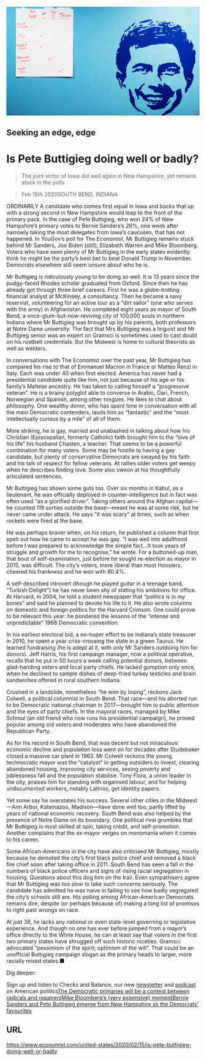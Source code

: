 ![](./images/20200215_USP002_0.jpg)

## Seeking an edge, edge

# Is Pete Buttigieg doing well or badly?

> The joint victor of Iowa did well again in New Hampshire, yet remains stuck in the polls

> Feb 15th 2020SOUTH BEND, INDIANA

ORDINARILY A candidate who comes first equal in Iowa and backs that up with a strong second in New Hampshire would leap to the front of the primary pack. In the case of Pete Buttigieg, who won 24% of New Hampshire’s primary votes to Bernie Sanders’s 26%, one week after narrowly taking the most delegates from Iowa’s caucuses, that has not happened. In YouGov’s poll for The Economist, Mr Buttigieg remains stuck behind Mr Sanders, Joe Biden (still), Elizabeth Warren and Mike Bloomberg. Voters who have seen plenty of Mr Buttigieg in the early states evidently think he might be the party’s best bet to beat Donald Trump in November. Democrats elsewhere still seem unsure about who he is.

Mr Buttigieg is ridiculously young to be doing so well. It is 13 years since the pudgy-faced Rhodes scholar graduated from Oxford. Since then he has already got through three brief careers. First he was a globe-trotting financial analyst at McKinsey, a consultancy. Then he became a navy reservist, volunteering for an active tour as a “dirt sailor” (one who serves with the army) in Afghanistan. He completed eight years as mayor of South Bend, a once-glum-but-now-reviving city of 100,000 souls in northern Indiana where Mr Buttigieg was brought up by his parents, both professors at Notre Dame university. The fact that Mrs Buttigieg was a linguist and Mr Buttigieg senior was an expert on Gramsci is sometimes used to cast doubt on his rustbelt credentials. But the Midwest is home to cultural theorists as well as welders.

In conversations with The Economist over the past year, Mr Buttigieg has compared his rise to that of Emmanuel Macron in France or Matteo Renzi in Italy. Each was under 40 when first elected. America has never had a presidential candidate quite like him, not just because of his age or his family’s Maltese ancestry. He has taken to calling himself a “progressive veteran”. He is a brainy polyglot able to converse in Arabic, Dari, French, Norwegian and Spanish, among other tongues. He likes to chat about philosophy. One wealthy donor, who has spent time in conversation with all the main Democratic contenders, lauds him as “fantastic” and the “most intellectually curious by a mile” of all of them.

More striking, he is gay, married and unabashed in talking about how his Christian (Episcopalian, formerly Catholic) faith brought him to the “love of his life” his husband Chasten, a teacher. That seems to be a powerful combination for many voters. Some may be hostile to having a gay candidate, but plenty of conservative Democrats are swayed by his faith and his talk of respect for fellow veterans. At rallies older voters get weepy when he describes finding love. Some also swoon at his thoughtfully articulated sentences.

Mr Buttigieg has shown some guts too. Over six months in Kabul, as a lieutenant, he was officially deployed in counter-intelligence but in fact was often used “as a glorified driver”. Taking others around the Afghan capital—he counted 119 sorties outside the base—meant he was at some risk, but he never came under attack. He says “it was scary” at times, such as when rockets were fired at the base.

He was perhaps braver when, on his return, he published a column that first spelt out how he came to accept he was gay. “I was well into adulthood before I was prepared to acknowledge the simple fact…It took years of struggle and growth for me to recognise,” he wrote. For a buttoned-up man, that bout of self-examination, just before he sought re-election as mayor in 2015, was difficult. The city’s voters, more liberal than most Hoosiers, cheered his frankness and he won with 80.4%.

A self-described introvert (though he played guitar in a teenage band, “Turkish Delight”) he has never been shy of stating his ambitions for office. At Harvard, in 2004, he told a student newspaper that “politics is in my bones” and said he planned to devote his life to it. He also wrote columns on domestic and foreign politics for the Harvard Crimson. One could prove to be relevant this year: he pondered the lessons of the “intense and unpredictable” 1968 Democratic convention.

In his earliest electoral bid, a no-hoper effort to be Indiana’s state treasurer in 2010, he spent a year criss-crossing the state in a green Taurus. He learned fundraising (he is adept at it, with only Mr Sanders outdoing him for donors). Jeff Harris, his first campaign manager, now a political operative, recalls that he put in 50 hours a week calling potential donors, between glad-handing voters and local party chiefs. He lacked gumption only once, when he declined to sample dishes of deep-fried turkey testicles and brain sandwiches offered in rural southern Indiana.

Crushed in a landslide, nonetheless “he won by losing”, reckons Jack Colwell, a political columnist in South Bend. That race—and his aborted run to be Democratic national chairman in 2017—brought him to public attention and the eyes of party chiefs. In the mayoral races, managed by Mike Schmul (an old friend who now runs his presidential campaign), he proved popular among old voters and moderates who have abandoned the Republican Party.

As for his record in South Bend, that was decent but not miraculous: economic decline and population loss went on for decades after Studebaker closed a massive car plant in 1963. Mr Colwell reckons the young, technocratic mayor was the “catalyst” in getting outsiders to invest, clearing abandoned housing, improving city services, seeing poverty and joblessness fall and the population stabilise. Tony Flora, a union leader in the city, praises him for standing with organised labour, and for helping undocumented workers, notably Latinos, get identity papers.

Yet some say he overstates his success. Several other cities in the Midwest—Ann Arbor, Kalamazoo, Madison—have done well too, partly lifted by years of national economic recovery. South Bend was also helped by the presence of Notre Dame on its boundary. One political rival grumbles that Mr Buttigieg is most skilled at spin, taking credit, and self-promotion. Another complains that the ex-mayor verges on monomania when it comes to his career.

Some African-Americans in the city have also criticised Mr Buttigieg, mostly because he demoted the city’s first black police chief and removed a black fire chief soon after taking office in 2011. South Bend has seen a fall in the numbers of black police officers and signs of rising racial segregation in housing. Questions about this dog him on the trail. Even sympathisers agree that Mr Buttigieg was too slow to take such concerns seriously. The candidate has admitted he was naive in failing to see how badly segregated the city’s schools still are. His polling among African-American Democrats remains dire, despite (or perhaps because of) making a long list of promises to right past wrongs on race.

At just 38, he lacks any national or even state-level governing or legislative experience. And though no one has ever before jumped from a mayor’s office directly to the White House, he can at least say that voters in the first two primary states have shrugged off such historic niceties. Gramsci advocated “pessimism of the spirit; optimism of the will”. That could be an unofficial Buttigieg campaign slogan as the primary heads to larger, more racially mixed states.■

Dig deeper:

Sign up and listen to Checks and Balance, our new [newsletter](https://www.economist.com//checksandbalance/) and [podcast](https://www.economist.com//podcasts/2020/04/24/checks-and-balance-our-weekly-podcast-on-american-politics) on American politics[](https://www.economist.com//united-states/2020/02/15/mike-bloombergs-very-expensive-moment)[The Democratic primaries will be a contest between radicals and repairers](https://www.economist.com//leaders/2020/02/06/the-democratic-primaries-will-be-a-contest-between-radicals-and-repairers)[Mike Bloomberg’s (very expensive) moment](https://www.economist.com//united-states/2020/02/15/mike-bloombergs-very-expensive-moment)[Bernie Sanders and Pete Buttigieg emerge from New Hampshire as the Democrats’ favourites](https://www.economist.com//united-states/2020/02/12/bernie-sanders-and-pete-buttigieg-emerge-as-the-democrats-favourites)

## URL

https://www.economist.com/united-states/2020/02/15/is-pete-buttigieg-doing-well-or-badly
